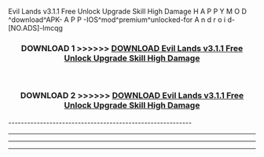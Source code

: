  Evil Lands v3.1.1 Free Unlock Upgrade Skill High Damage  H A P P Y M O D ^download^APK- A P P -IOS^mod^premium^unlocked-for A n d r o i d-[NO.ADS]-lmcqg



<div align="center">

<h3>DOWNLOAD 1 >>>>>> <a href="https://en-mod.web.app/?en= Evil Lands v3.1.1 Free Unlock Upgrade Skill High Damage ">DOWNLOAD Evil Lands v3.1.1 Free Unlock Upgrade Skill High Damage  </a></h3><br>

<h3>DOWNLOAD 2 >>>>>> <a href="https://en-mod.web.app/?en= Evil Lands v3.1.1 Free Unlock Upgrade Skill High Damage ">DOWNLOAD Evil Lands v3.1.1 Free Unlock Upgrade Skill High Damage  </a></h3>

</div>
----------------------------------------------------------

----------------------------------------------------------

----------------------------------------------------------

----------------------------------------------------------



